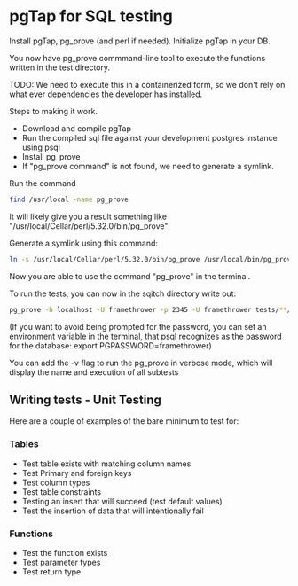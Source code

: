 # pgTap for SQL testing

Install pgTap, pg_prove (and perl if needed). Initialize pgTap in your DB.

You now have pg_prove commmand-line tool to execute the functions written in the test directory.


TODO: We need to execute this in a containerized form, so we don't rely on what ever dependencies the developer has installed.


Steps to making it work.
- Download and compile pgTap
- Run the compiled sql file against your development postgres instance using psql
- Install pg_prove
- If "pg_prove command" is not found, we need to generate a symlink.

Run the command

```bash
find /usr/local -name pg_prove
```

It will likely give you a result something like "/usr/local/Cellar/perl/5.32.0/bin/pg_prove"

Generate a symlink using this command:

```bash
ln -s /usr/local/Cellar/perl/5.32.0/bin/pg_prove /usr/local/bin/pg_prove
```

Now you are able to use the command "pg_prove" in the terminal.

To run the tests, you can now in the sqitch directory write out:

```bash
pg_prove -h localhost -U framethrower -p 2345 -U framethrower tests/**/*.sql
```

(If you want to avoid being prompted for the password, you can set an environment variable in the terminal, that psql recognizes as the password for the database: export PGPASSWORD=framethrower)

You can add the -v flag to run the pg_prove in verbose mode, which will display the name and execution of all subtests

## Writing tests - Unit Testing

Here are a couple of examples of the bare minimum to test for:

### Tables

- Test table exists with matching column names
- Test Primary and foreign keys
- Test column types
- Test table constraints
- Testing an insert that will succeed (test default values)
- Test the insertion of data that will intentionally fail

### Functions

- Test the function exists
- Test parameter types
- Test return type
